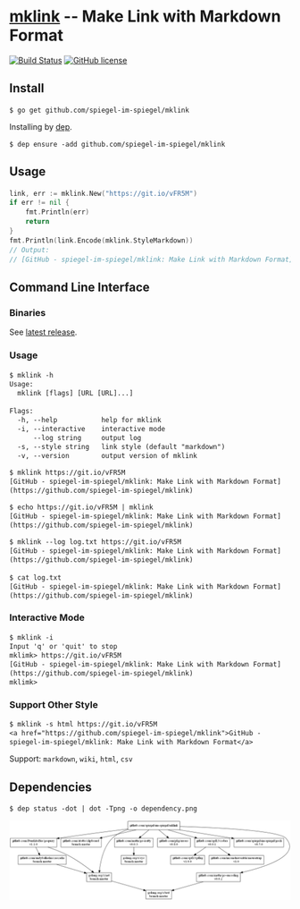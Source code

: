 # [mklink] -- Make Link with Markdown Format

[![Build Status](https://travis-ci.org/spiegel-im-spiegel/mklink.svg?branch=master)](https://travis-ci.org/spiegel-im-spiegel/mklink)
[![GitHub license](https://img.shields.io/badge/license-Apache%202-blue.svg)](https://raw.githubusercontent.com/spiegel-im-spiegel/mklink/master/LICENSE)

## Install

```
$ go get github.com/spiegel-im-spiegel/mklink
```

Installing by [dep].

```
$ dep ensure -add github.com/spiegel-im-spiegel/mklink
```

## Usage

```go
link, err := mklink.New("https://git.io/vFR5M")
if err != nil {
    fmt.Println(err)
    return
}
fmt.Println(link.Encode(mklink.StyleMarkdown))
// Output:
// [GitHub - spiegel-im-spiegel/mklink: Make Link with Markdown Format](https://github.com/spiegel-im-spiegel/mklink)
```

## Command Line Interface

### Binaries

See [latest release](https://github.com/spiegel-im-spiegel/mklink/releases/latest).

### Usage

```
$ mklink -h
Usage:
  mklink [flags] [URL [URL]...]

Flags:
  -h, --help           help for mklink
  -i, --interactive    interactive mode
      --log string     output log
  -s, --style string   link style (default "markdown")
  -v, --version        output version of mklink
```

```
$ mklink https://git.io/vFR5M
[GitHub - spiegel-im-spiegel/mklink: Make Link with Markdown Format](https://github.com/spiegel-im-spiegel/mklink)
```

```
$ echo https://git.io/vFR5M | mklink
[GitHub - spiegel-im-spiegel/mklink: Make Link with Markdown Format](https://github.com/spiegel-im-spiegel/mklink)
```

```
$ mklink --log log.txt https://git.io/vFR5M
[GitHub - spiegel-im-spiegel/mklink: Make Link with Markdown Format](https://github.com/spiegel-im-spiegel/mklink)

$ cat log.txt
[GitHub - spiegel-im-spiegel/mklink: Make Link with Markdown Format](https://github.com/spiegel-im-spiegel/mklink)
```

### Interactive Mode

```
$ mklink -i
Input 'q' or 'quit' to stop
mklimk> https://git.io/vFR5M
[GitHub - spiegel-im-spiegel/mklink: Make Link with Markdown Format](https://github.com/spiegel-im-spiegel/mklink)
mklimk>
```

### Support Other Style

```
$ mklink -s html https://git.io/vFR5M
<a href="https://github.com/spiegel-im-spiegel/mklink">GitHub - spiegel-im-spiegel/mklink: Make Link with Markdown Format</a>
```

Support: `markdown`, `wiki`, `html`, `csv`

## Dependencies

```
$ dep status -dot | dot -Tpng -o dependency.png
```

[![Dependencies](dependency.png)](dependency.png)

[mklink]: https://github.com/spiegel-im-spiegel/mklink "spiegel-im-spiegel/mklink: Make Link with Markdown Format"
[dep]: https://github.com/golang/dep "golang/dep: Go dependency management tool"
